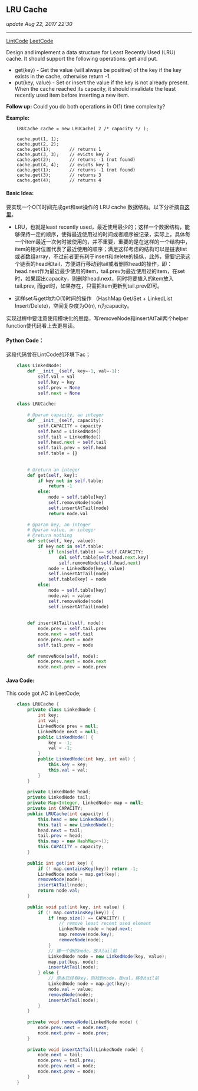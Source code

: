 ## LRU Cache
_update Aug 22, 2017  22:30_

---
[LintCode](http://www.lintcode.com/en/problem/lru-cache/#)
[LeetCode](https://leetcode.com/problems/lru-cache/description/)

Design and implement a data structure for Least Recently Used (LRU) cache. It should support the following operations: get and put.

- get(key) - Get the value (will always be positive) of the key if the key exists in the cache, otherwise return -1.
- put(key, value) - Set or insert the value if the key is not already present. When the cache reached its capacity, it should invalidate the least recently used item before inserting a new item.

**Follow up:**
Could you do both operations in O(1) time complexity?

**Example:**

        LRUCache cache = new LRUCache( 2 /* capacity */ );
        
        cache.put(1, 1);
        cache.put(2, 2);
        cache.get(1);       // returns 1
        cache.put(3, 3);    // evicts key 2
        cache.get(2);       // returns -1 (not found)
        cache.put(4, 4);    // evicts key 1
        cache.get(1);       // returns -1 (not found)
        cache.get(3);       // returns 3
        cache.get(4);       // returns 4

#### Basic Idea:
要实现一个O(1)时间完成get和set操作的 LRU cache 数据结构。以下分析摘自[这里](https://aaronice.gitbooks.io/lintcode/content/data_structure/lru_cache.html)。

- LRU，也就是least recently used，最近使用最少的；这样一个数据结构，能够保持一定的顺序，使得最近使用过的时间或者顺序被记录，实际上，具体每一个item最近一次何时被使用的，并不重要，重要的是在这样的一个结构中，item的相对位置代表了最近使用的顺序；满足这样考虑的结构可以是链表list或者数组array，不过前者更有利于insert和delete的操纵，此外，需要记录这个链表的head和tail，方便进行移动到tail或者删除head的操作，即：head.next作为最近最少使用的item，tail.prev为最近使用过的item，在set时，如果超出capacity，则删除head.next，同时将要插入的item放入tail.prev, 而get时，如果存在，只需把item更新到tail.prev即可。

- 这样set与get均为O(1)时间的操作 （HashMap Get/Set + LinkedList Insert/Delete)，空间复杂度为O(n), n为capacity。

实现过程中要注意使用模块化的思路，写removeNode和insertAtTail两个helper function使代码看上去更易读。

#### Python Code：
这段代码曾在LintCode的环境下ac；
```python
    class LinkedNode:
        def __init__(self, key=-1, val=-1):
            self.val = val
            self.key = key
            self.prev = None
            self.next = None
    
    class LRUCache:
    
        # @param capacity, an integer
        def __init__(self, capacity):
            self.CAPACITY = capacity
            self.head = LinkedNode()
            self.tail = LinkedNode()
            self.head.next = self.tail
            self.tail.prev = self.head
            self.table = {}
            
    
        # @return an integer
        def get(self, key):
            if key not in self.table:
                return -1
            else:
                node = self.table[key]
                self.removeNode(node)
                self.insertAtTail(node)
                return node.val
            
        # @param key, an integer
        # @param value, an integer
        # @return nothing
        def set(self, key, value):
            if key not in self.table:
                if len(self.table) == self.CAPACITY:
                    del self.table[self.head.next.key]
                    self.removeNode(self.head.next)
                node = LinkedNode(key, value)
                self.insertAtTail(node)
                self.table[key] = node
            else:
                node = self.table[key]
                node.val = value
                self.removeNode(node)
                self.insertAtTail(node)
                
            
        def insertAtTail(self, node):
            node.prev = self.tail.prev
            node.next = self.tail
            node.prev.next = node
            self.tail.prev = node
            
        def removeNode(self, node):
            node.prev.next = node.next
            node.next.prev = node.prev
```

#### Java Code:
This code got AC in LeetCode;
```java
    class LRUCache {
        private class LinkedNode {
            int key;
            int val;
            LinkedNode prev = null;
            LinkedNode next = null;
            public LinkedNode() {
                key = -1;
                val = -1;
            }
            public LinkedNode(int key, int val) {
                this.key = key;
                this.val = val;
            }
        }
        
        private LinkedNode head;
        private LinkedNode tail;
        private Map<Integer, LinkedNode> map = null;
        private int CAPACITY;
        public LRUCache(int capacity) {
            this.head = new LinkedNode();
            this.tail = new LinkedNode();
            head.next = tail;
            tail.prev = head;
            this.map = new HashMap<>();
            this.CAPACITY = capacity;
        }
        
        public int get(int key) {
            if (! map.containsKey(key)) return -1;
            LinkedNode node = map.get(key);
            removeNode(node);
            insertAtTail(node);
            return node.val;
        }
        
        public void put(int key, int value) {
            if (! map.containsKey(key)) {
                if (map.size() == CAPACITY) {
                    // remove least recent used element
                    LinkedNode node = head.next;
                    map.remove(node.key);
                    removeNode(node);
                }
                // 建一个新的node，放入tail前
                LinkedNode node = new LinkedNode(key, value);
                map.put(key, node);
                insertAtTail(node);
            } else {
                // 原本已经有key，则找到node，改val，移到tail前
                LinkedNode node = map.get(key);
                node.val = value;
                removeNode(node);
                insertAtTail(node);
            }
        }
        
        private void removeNode(LinkedNode node) {
            node.prev.next = node.next;
            node.next.prev = node.prev;
        }
        
        private void insertAtTail(LinkedNode node) {
            node.next = tail;
            node.prev = tail.prev;
            node.prev.next = node;
            node.next.prev = node;
        }
    }
```
    